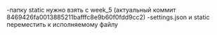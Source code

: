 -папку static нужно взять с week_5 (актуальный коммит 8469426fa0013885211bafffc8e9b60f0fdd9cc2)
-settings.json и static переместить к исполняемому файлу
